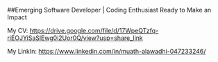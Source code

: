 ##Emerging Software Developer | Coding Enthusiast Ready to Make an Impact


My CV: https://drive.google.com/file/d/17WpeQTzfq-riEOJYiSaSlEwg0i2Uor0Q/view?usp=share_link


My LinkIn:  https://www.linkedin.com/in/muath-alawadhi-047233246/
